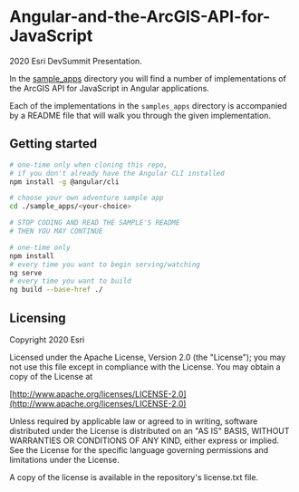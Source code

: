 # Angular-and-the-ArcGIS-API-for-JavaScript

2020 Esri DevSummit Presentation.

In the [sample_apps](https://github.com/sean-olson-esri/2018_dev_summit_arcgis_api_angular_cli/tree/master/sample_apps) directory you will find a number of implementations of the ArcGIS API for JavaScript in Angular applications.

Each of the implementations in the `samples_apps` directory is accompanied by a README file that will walk you through the given implementation.

## Getting started

```bash
# one-time only when cloning this repo,
# if you don't already have the Angular CLI installed
npm install -g @angular/cli

# choose your own adventure sample app
cd ./sample_apps/<your-choice>

# STOP CODING AND READ THE SAMPLE'S README
# THEN YOU MAY CONTINUE

# one-time only
npm install
# every time you want to begin serving/watching
ng serve
# every time you want to build
ng build --base-href ./
```

## Licensing

Copyright 2020 Esri

Licensed under the Apache License, Version 2.0 (the "License"); you may not use this file except in compliance with the License. You may obtain a copy of the License at

[http://www.apache.org/licenses/LICENSE-2.0](http://www.apache.org/licenses/LICENSE-2.0)

Unless required by applicable law or agreed to in writing, software distributed under the License is distributed on an "AS IS" BASIS, WITHOUT WARRANTIES OR CONDITIONS OF ANY KIND, either express or implied. See the License for the specific language governing permissions and limitations under the License.

A copy of the license is available in the repository's license.txt file.
